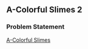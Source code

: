 ## A-Colorful Slimes 2 

### Problem Statement 

[A-Colorful Slimes](https://beta.atcoder.jp/contests/agc026/tasks/agc026_a)

